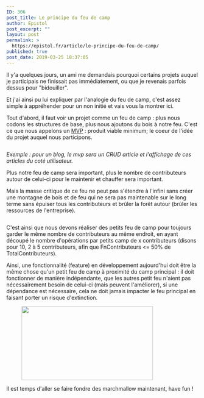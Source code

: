 ```yaml
---
ID: 306
post_title: Le principe du feu de camp
author: Epistol
post_excerpt: ""
layout: post
permalink: >
  https://epistol.fr/article/le-principe-du-feu-de-camp/
published: true
post_date: 2019-03-25 18:37:05
---
```

<!-- wp:paragraph -->
<p>Il y'a quelques jours, un ami me demandais pourquoi certains projets auquel je participais ne finissait pas immédiatement, ou que je revenais parfois dessus pour "bidouiller".</p>
<!-- /wp:paragraph -->

<!-- wp:paragraph -->
<p>Et j'ai ainsi pu lui expliquer par l'analogie du feu de camp, c'est assez simple à appréhender pour un non initié et vais vous la montrer ici.</p>
<!-- /wp:paragraph -->

<!-- wp:more -->
<!--more-->
<!-- /wp:more -->

<!-- wp:paragraph -->
<p>Tout d'abord, il faut voir un projet comme un feu de camp : plus nous codons les structures de base, plus nous ajoutons du bois à notre feu. C'est ce que nous appelons un <a href="https://www.definitions-marketing.com/definition/mvp/">MVP</a> : produit viable minimum; le coeur de l'idée du projet auquel nous participons.</p>
<!-- /wp:paragraph -->

<!-- wp:image {"id":312,"align":"left"} -->
<div class="wp-block-image"><figure class="alignleft"><img src="https://epistol.fr/wp-content/uploads/2019/03/Screenshot-2019-03-25-at-15.09.58.png" alt="" class="wp-image-312"/></figure></div>
<!-- /wp:image -->

<!-- wp:paragraph -->
<p><em>Exemple : pour un blog, le mvp sera un CRUD article et l'affichage de ces articles du coté utilisateur.</em></p>
<!-- /wp:paragraph -->

<!-- wp:paragraph -->
<p>Plus notre feu de camp sera important, plus le nombre de contributeurs autour de celui-ci pour le maintenir et chauffer sera important.</p>
<!-- /wp:paragraph -->

<!-- wp:paragraph -->
<p>Mais la masse critique de ce feu ne peut pas s'étendre à l'infini sans créer une montagne de bois et de feu qui ne sera pas maintenable sur le long terme sans épuiser tous les contributeurs et brûler la forêt autour (brûler les ressources de l'entreprise).</p>
<!-- /wp:paragraph -->

<!-- wp:image {"id":313} -->
<figure class="wp-block-image"><img src="https://epistol.fr/wp-content/uploads/2019/03/stock-photo-people-are-watching-a-huge-bonfire-a-tradition-with-easter-in-north-west-europe-189951821-1024x750.jpg" alt="" class="wp-image-313"/></figure>
<!-- /wp:image -->

<!-- wp:paragraph -->
<p>C'est ainsi que nous devons réaliser des petits feu de camp pour toujours garder le même nombre de contributeurs au même endroit, en ayant découpé le nombre d'opérations par petits camp de x contributeurs (disons pour 10, 2 à 5 contributeurs, afin que FnContributeurs &lt;= 50% de TotalContributeurs).</p>
<!-- /wp:paragraph -->

<!-- wp:paragraph -->
<p>Ainsi, une fonctionnalité (feature) en développement aujourd'hui doit être la même chose qu'un petit feu de camp à proximité du camp principal : il doit fonctionner de manière indépendante, que les autres petit feu n'aient pas nécessairement besoin de celui-ci (mais peuvent l'améliorer), si une dépendance est nécessaire, cela ne doit jamais impacter le feu principal en faisant porter un risque d'extinction.</p>
<!-- /wp:paragraph -->

<!-- wp:image {"id":314,"align":"center","width":345,"height":194} -->
<div class="wp-block-image"><figure class="aligncenter is-resized"><img src="https://epistol.fr/wp-content/uploads/2019/03/maxresdefault-1024x576.jpg" alt="" class="wp-image-314" width="345" height="194"/></figure></div>
<!-- /wp:image -->

<!-- wp:paragraph -->
<p>Il est temps d'aller se faire fondre des marchmallow maintenant, have fun !</p>
<!-- /wp:paragraph -->